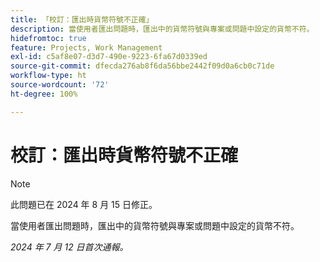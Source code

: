 ```yaml
---
title: 「校訂：匯出時貨幣符號不正確」
description: 當使用者匯出問題時，匯出中的貨幣符號與專案或問題中設定的貨幣不符。
hidefromtoc: true
feature: Projects, Work Management
exl-id: c5af8e07-d3d7-490e-9223-6fa67d0339ed
source-git-commit: dfecda276ab8f6da56bbe2442f09d0a6cb0c71de
workflow-type: ht
source-wordcount: '72'
ht-degree: 100%

---
```


# 校訂：匯出時貨幣符號不正確

>[!NOTE]
>
>此問題已在 2024 年 8 月 15 日修正。

當使用者匯出問題時，匯出中的貨幣符號與專案或問題中設定的貨幣不符。

_2024 年 7 月 12 日首次通報。_
